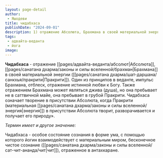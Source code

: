 ```yaml
---
layout: page-detail
author:
 - Яшодеви
title: чидабхаса
publishDate: "2024-09-01"
description: 1) отражение Абсолюта, Брахмана в своей материальной энергии (Пракрити).
tags:
 - адвайта-веданта
 - йога
image: 
---
```


**Чидабхаса** - отражение [[pages/адвайта-веданта/абсолют|Абсолюта]], [[pages/санатана дхарма/законы и силы вселенной/брахман|Брахмана]] в своей материальной энергии ([[pages/санатана дхарма/шат-даршана/санкхья/пракрити|Пракрити]]).
Один из принципов в веданте, импульс Брахмана, отблеск, отражение истинной любви к Богу. Также отражением Брахмана может являться джива (душа), но она пребывает не в саттвичной майе, она пребывает в грубой Пракрити. Чидабхаса означает творение в присутствии Абсолюта, когда Пракрити (материальная [[pages/санатана дхарма/законы и силы вселенной/энергия|энергия]]) в присутствии Абсолюта творит, разворачивается и получает его природу».

*Термин имеет и другое значение:*

Чидабхаса - особое состояние сознания в форме ума, с помощью которого йогин взаимодействует с материальным миром, бесконечное чистое сознание ([[pages/санатана дхарма/законы и силы вселенной/сат-чит-ананда/чит|чит]]), отраженное в антахкаране.

